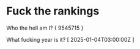 # Fuck the rankings

Who the hell am I?
{ 9545715 }

What fucking year is it?
[ 2025-01-04T03:00:00Z ]
